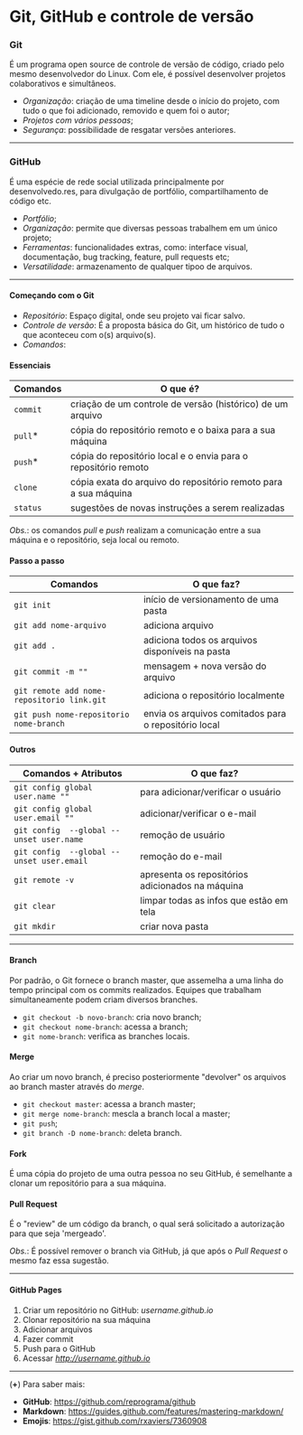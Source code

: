 # Git, GitHub e controle de versão

### Git
É um programa open source de controle de versão de código, criado pelo mesmo desenvolvedor do Linux. Com ele, é possível desenvolver projetos colaborativos e simultâneos.
* _Organização_: criação de uma timeline desde o início do projeto, com tudo o que foi adicionado, removido e quem foi o autor;
* _Projetos com vários pessoas_;
* _Segurança_: possibilidade de resgatar versões anteriores.
    
-----
### GitHub
É uma espécie de rede social utilizada principalmente por desenvolvedo.res, para divulgação de portfólio, compartilhamento de código etc.

* _Portfólio_;
* _Organização_: permite que diversas pessoas trabalhem em um único projeto;
* _Ferramentas_: funcionalidades extras, como: interface visual, documentação, bug tracking, feature, pull requests etc; 
* _Versatilidade_: armazenamento de qualquer tipoo de arquivos.

-----
#### Começando com o Git
* _Repositório_: Espaço digital, onde seu projeto vai ficar salvo. 
* _Controle de versão_: É a proposta básica do Git, um histórico de tudo o que aconteceu com o(s) arquivo(s). 
* _Comandos_:

#### Essenciais
Comandos | O que é?
--- | ---
``commit`` | criação de um controle de versão (histórico) de um arquivo
``pull``* | cópia do repositório remoto e o baixa para a sua máquina
``push``* | cópia do repositório local e o envia para o repositório remoto
``clone`` | cópia exata do arquivo do repositório remoto para a sua máquina
``status`` | sugestões de novas instruções a serem realizadas 

*Obs.*: os comandos *pull* e *push* realizam a comunicação entre a sua máquina e o repositório, seja local ou remoto.

#### Passo a passo 
Comandos | O que faz?
--- | ---
``git init`` | início de versionamento de uma pasta
``git add nome-arquivo`` | adiciona arquivo
``git add .`` | adiciona todos os arquivos disponíveis na pasta
``git commit -m ""`` | mensagem + nova versão do arquivo 
``git remote add nome-repositorio link.git`` | adiciona o repositório localmente
``git push nome-repositorio nome-branch`` | envia os arquivos comitados para o repositório local

#### Outros
Comandos + Atributos | O que faz?
--- | ---
``git config global user.name ""`` | para adicionar/verificar o usuário  
``git config global user.email ""`` | adicionar/verificar o e-mail
``git config  --global --unset user.name`` | remoção de usuário
``git config  --global --unset user.email`` | remoção do e-mail
``git remote -v`` | apresenta os repositórios adicionados na máquina
``git clear`` | limpar todas as infos que estão em tela
``git mkdir`` | criar nova pasta

-----
#### Branch
Por padrão, o Git fornece o branch master, que assemelha a uma linha do tempo principal com os commits realizados. Equipes que trabalham simultaneamente podem criam diversos branches.
* ``git checkout -b novo-branch``: cria novo branch;
* ``git checkout nome-branch``: acessa a branch;
* ``git nome-branch``: verifica as branches locais.

#### Merge
Ao criar um novo branch, é preciso posteriormente "devolver" os arquivos ao branch master através do *merge*.
* ``git checkout master``: acessa a branch master;
* ``git merge nome-branch``: mescla a branch local a master;
* ``git push``;
* ``git branch -D nome-branch``: deleta branch.

#### Fork
É uma cópia do projeto de uma outra pessoa no seu GitHub, é semelhante a clonar um repositório para a sua máquina.

#### Pull Request 
É o "review" de um código da branch, o qual será solicitado a autorização para que seja 'mergeado'.

*Obs.*: É possível remover o branch via GitHub, já que após o _Pull Request_ o mesmo faz essa sugestão.

-----
#### GitHub Pages

1. Criar um repositório no GitHub: _username.github.io_
1. Clonar repositório na sua máquina
1. Adicionar arquivos
1. Fazer commit
1. Push para o GitHub
1. Acessar _http://username.github.io_



---
(**+**) Para saber mais:
- **GitHub**: https://github.com/reprograma/github
- **Markdown**: https://guides.github.com/features/mastering-markdown/
- **Emojis**: https://gist.github.com/rxaviers/7360908 